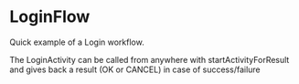 LoginFlow
=========

Quick example of a Login workflow.

The LoginActivity can be called from anywhere with startActivityForResult and gives back a result (OK or CANCEL)
in case of success/failure

